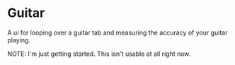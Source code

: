 # Guitar
A ui for looping over a guitar tab and measuring the accuracy of your guitar playing.

NOTE:  I'm just getting started.  This isn't usable at all right now.
